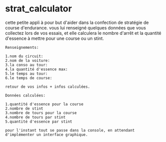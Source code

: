 # strat_calculator

cette petite appli à pour but d'aider dans la confection de stratégie de course d'endurance.
    vous lui renseigné quelques données que vous collectez lors de vos essais, et elle calculera le nombre d'arrêt et la quantité d'essence à mettre pour une course ou un stint.

    Renseignements:

    1.nom du circuit:
    2.nom de la voiture:
    3.la conso au tour:
    4.la quantité d'essence max:
    5.le temps au tour:
    6.le temps de course:

    retour de vos infos + infos calculées.

    Données calculées:

    1.quantité d'essence pour la course
    2.nombre de stint
    3.nombre de tours pour la course
    4.nombre de tours par stint
    5.quantité d'essence par stint

    pour l'instant tout se passe dans la console, en attendant d'implémenter un interface graphique.
